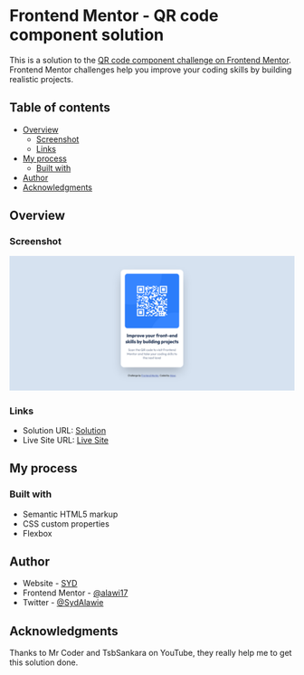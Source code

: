 # Frontend Mentor - QR code component solution

This is a solution to the [QR code component challenge on Frontend Mentor](https://www.frontendmentor.io/challenges/qr-code-component-iux_sIO_H). Frontend Mentor challenges help you improve your coding skills by building realistic projects.

## Table of contents

- [Overview](#overview)
  - [Screenshot](#screenshot)
  - [Links](#links)
- [My process](#my-process)
  - [Built with](#built-with)
- [Author](#author)
- [Acknowledgments](#acknowledgments)

## Overview

### Screenshot

![](./qr-code-screenshot.png)

### Links

- Solution URL: [Solution](https://www.frontendmentor.io/challenges/qr-code-component-iux_sIO_H/hub/qrcodecomponent-using-flexbox-Ia7ERhfLPz)
- Live Site URL: [Live Site](https://alw-qr-code-component.netlify.app/)

## My process

### Built with

- Semantic HTML5 markup
- CSS custom properties
- Flexbox

## Author

- Website - [SYD]()
- Frontend Mentor - [@alawi17](https://www.frontendmentor.io/profile/alawi17)
- Twitter - [@SydAlawie](https://www.twitter.com/SydAlawie)

## Acknowledgments

Thanks to Mr Coder and TsbSankara on YouTube, they really help me to get this solution done.
